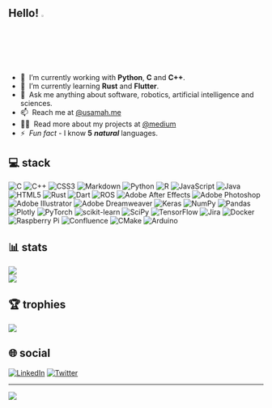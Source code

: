 ## Hello! <a href="https://www.gautamkrishnar.com/"><img src="https://media.giphy.com/media/hvRJCLFzcasrR4ia7z/giphy.gif" width="2.5%"></a>


- 🔭 &nbsp;I’m currently working with __Python__, __C__ and __C++__.
- 🌱 &nbsp;I’m currently learning __Rust__ and __Flutter__.
- 💬 &nbsp;Ask me anything about software, robotics, artificial intelligence and sciences.
- 📫 &nbsp;Reach me at [@usamah.me](https://usamah.me)
- 👨‍💻 &nbsp;Read more about my projects at [@medium](https://www.medium.com/usamahzaheer)
- ⚡ &nbsp;_Fun fact_ - I know __5__ ___natural___ languages.

## 💻 stack
![C](https://img.shields.io/badge/c-%2300599C.svg?style=flat&logo=c&logoColor=white) ![C++](https://img.shields.io/badge/c++-%2300599C.svg?style=flat&logo=c%2B%2B&logoColor=white) ![CSS3](https://img.shields.io/badge/css3-%231572B6.svg?style=flat&logo=css3&logoColor=white) ![Markdown](https://img.shields.io/badge/markdown-%23000000.svg?style=flat&logo=markdown&logoColor=white) ![Python](https://img.shields.io/badge/python-3670A0?style=flat&logo=python&logoColor=ffdd54) ![R](https://img.shields.io/badge/r-%23276DC3.svg?style=flat&logo=r&logoColor=white) ![JavaScript](https://img.shields.io/badge/javascript-%23323330.svg?style=flat&logo=javascript&logoColor=%23F7DF1E) ![Java](https://img.shields.io/badge/java-%23ED8B00.svg?style=flat&logo=java&logoColor=white) ![HTML5](https://img.shields.io/badge/html5-%23E34F26.svg?style=flat&logo=html5&logoColor=white) ![Rust](https://img.shields.io/badge/rust-%23000000.svg?style=flat&logo=rust&logoColor=white) ![Dart](https://img.shields.io/badge/dart-%230175C2.svg?style=flat&logo=dart&logoColor=white) ![ROS](https://img.shields.io/badge/ros-%230A0FF9.svg?style=flat&logo=ros&logoColor=white) ![Adobe After Effects](https://img.shields.io/badge/Adobe%20After%20Effects-9999FF.svg?style=flat&logo=Adobe%20After%20Effects&logoColor=white) ![Adobe Photoshop](https://img.shields.io/badge/adobephotoshop-%2331A8FF.svg?style=flat&logo=adobephotoshop&logoColor=white) ![Adobe Illustrator](https://img.shields.io/badge/adobeillustrator-%23FF9A00.svg?style=flat&logo=adobeillustrator&logoColor=white) ![Adobe Dreamweaver](https://img.shields.io/badge/Adobe%20Dreamweaver-FF61F6.svg?style=flat&logo=Adobe%20Dreamweaver&logoColor=white) ![Keras](https://img.shields.io/badge/Keras-%23D00000.svg?style=flat&logo=Keras&logoColor=white) ![NumPy](https://img.shields.io/badge/numpy-%23013243.svg?style=flat&logo=numpy&logoColor=white) ![Pandas](https://img.shields.io/badge/pandas-%23150458.svg?style=flat&logo=pandas&logoColor=white) ![Plotly](https://img.shields.io/badge/Plotly-%233F4F75.svg?style=flat&logo=plotly&logoColor=white) ![PyTorch](https://img.shields.io/badge/PyTorch-%23EE4C2C.svg?style=flat&logo=PyTorch&logoColor=white) ![scikit-learn](https://img.shields.io/badge/scikit--learn-%23F7931E.svg?style=flat&logo=scikit-learn&logoColor=white) ![SciPy](https://img.shields.io/badge/SciPy-%230C55A5.svg?style=flat&logo=scipy&logoColor=%white) ![TensorFlow](https://img.shields.io/badge/TensorFlow-%23FF6F00.svg?style=flat&logo=TensorFlow&logoColor=white) ![Jira](https://img.shields.io/badge/jira-%230A0FFF.svg?style=flat&logo=jira&logoColor=white) ![Docker](https://img.shields.io/badge/docker-%230db7ed.svg?style=flat&logo=docker&logoColor=white) ![Raspberry Pi](https://img.shields.io/badge/-RaspberryPi-C51A4A?style=flat&logo=Raspberry-Pi) ![Confluence](https://img.shields.io/badge/confluence-%23172BF4.svg?style=flat&logo=confluence&logoColor=white) ![CMake](https://img.shields.io/badge/CMake-%23008FBA.svg?style=flat&logo=cmake&logoColor=white) ![Arduino](https://img.shields.io/badge/-Arduino-00979D?style=flat&logo=Arduino&logoColor=white)

## 📊 stats
![](https://github-readme-stats.vercel.app/api?username=usamah1&theme=default&hide_border=false&include_all_commits=true&count_private=true)<br/>
![](https://github-readme-streak-stats.herokuapp.com/?user=usamah1&theme=default&hide_border=false)<br/>

## 🏆 trophies
![](https://github-profile-trophy.vercel.app/?username=usamah1&theme=onedark&no-frame=false&no-bg=false&margin-w=4)

## 🌐 social
[![LinkedIn](https://img.shields.io/badge/LinkedIn-%230077B5.svg?logo=linkedin&logoColor=white)](https://linkedin.com/in/usamahzaheer) [![Twitter](https://img.shields.io/badge/Twitter-%231DA1F2.svg?logo=Twitter&logoColor=white)](https://twitter.com/usamahz5) 

---
[![](https://visitcount.itsvg.in/api?id=usamah1&icon=8&color=1)](https://visitcount.itsvg.in)

 <!--[![BuyMeACoffee](https://img.shields.io/badge/Buy%20Me%20a%20Coffee-ffdd00?style=for-the-badge&logo=buy-me-a-coffee&logoColor=black)](https://buymeacoffee.com/usamah) -->
